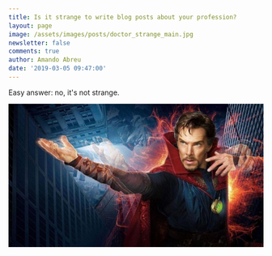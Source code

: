 ```yaml
---
title: Is it strange to write blog posts about your profession?
layout: page
image: /assets/images/posts/doctor_strange_main.jpg
newsletter: false
comments: true
author: Amando Abreu
date: '2019-03-05 09:47:00'
---
```

Easy answer: no, it's not strange.

![](/assets/images/posts/doctor_strange_main.jpg)
